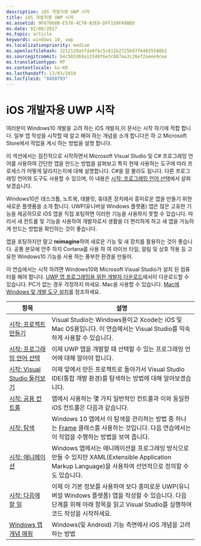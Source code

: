 ```yaml
---
description: iOS 개발자용 UWP 시작
title: iOS 개발자용 UWP 시작
ms.assetid: 9F67068B-E578-4C70-B3E0-DFF150FA9BDD
ms.date: 02/08/2017
ms.topic: article
keywords: windows 10, uwp
ms.localizationpriority: medium
ms.openlocfilehash: 3212128a5fda9f6c5c811b2725b97f64655588b1
ms.sourcegitcommit: b4c502d69a13340f6e3c887aa3c26ef2aeee9cee
ms.translationtype: MT
ms.contentlocale: ko-KR
ms.lasthandoff: 12/03/2018
ms.locfileid: "8458793"
---
```

# <a name="getting-started-with-uwp-for-ios-developers"></a>iOS 개발자용 UWP 시작


여러분이 Windows10 개발을 고려 하는 iOS 개발자,이 문서는 시작 하기에 적합 합니다. 일부 앱 작성을 시작할 때 알고 해야 하는 개념을 소개 합니다은 하 고 Microsoft Store에서 작업을 게시 하는 방법을 설명 합니다.

이 섹션에서는 점진적으로 시작하면서 Microsoft Visual Studio 및 C# 프로그래밍 언어를 사용하여 간단한 앱을 만드는 방법을 살펴보고 특히 현재 사용하는 도구에 따라 프로세스가 어떻게 달라지는지에 대해 설명합니다. C#을 잘 몰라도 됩니다. 다른 프로그래밍 언어와 도구도 사용할 수 있으며, 이 내용은 [시작: 프로그래밍 언어 선택](getting-started-choosing-a-programming-language.md)에서 살펴보겠습니다.

Windows10은 데스크톱, 노트북, 태블릿, 휴대폰 장치에서 흥미로운 앱을 만들기 위한 새로운 플랫폼을 소개 합니다. UWP(유니버설 Windows 플랫폼) 앱은 많은 고유한 기능을 제공하므로 iOS 앱을 직접 포팅하면 이러한 기능을 사용하지 못할 수 있습니다. 따라서 새 컨트롤 및 기능을 사용하여 개발자로서 생활을 더 편리하게 하고 새 앱을 가능하게 만드는 방법을 확인하는 것이 좋습니다.

앱을 포팅하지만 말고 **reimagine**하여 새로운 기능 및 새 장치를 활용하는 것이 좋습니다. 공통 분모에 안주 하지 Cortana를 사용 하 여 라이브 타일, 알림 및 상호 작용 등 고유한 Windows10 기능을 사용 하는 풍부한 환경을 만들어.

이 연습에서는 시작 하려면 Windows10와 Microsoft Visual Studio가 설치 된 컴퓨터를 해야 합니다. [UWP 앱 프로그래밍을 위한 개발자 다운로드](https://developer.microsoft.com/en-us/windows/downloads)에서이 다운로드할 수 있습니다. PC가 없는 경우 걱정하지 마세요. Mac을 사용할 수 있습니다. [Mac에 Windows 및 개발 도구 설치](setting-up-your-mac-with-windows-10.md)를 참조하세요.

| 항목 | 설명 |
|-------|-------------|
| [시작: 프로젝트 만들기](getting-started-creating-a-project.md) | Visual Studio는 Windows용이고 Xcode는 iOS 및 Mac OS용입니다. 이 연습에서는 Visual Studio를 익숙하게 사용할 수 있습니다. |
| [시작: 프로그래밍 언어 선택](getting-started-choosing-a-programming-language.md) | 이제 UWP 앱을 개발할 때 선택할 수 있는 프로그래밍 언어에 대해 알아야 합니다. |
| [시작: Visual Studio 둘러보기](getting-started-getting-around-in-visual-studio.md) | 이제 앞에서 만든 프로젝트로 돌아가서 Visual Studio IDE(통합 개발 환경)를 탐색하는 방법에 대해 알아보겠습니다. |
| [시작: 공용 컨트롤](getting-started-common-controls.md) | 앱에서 사용하는 몇 가지 일반적인 컨트롤과 이와 동일한 iOS 컨트롤은 다음과 같습니다. |
| [시작: 탐색](getting-started-navigation.md) | Windows 10 앱에서 이 탐색을 관리하는 방법 중 하나는 [Frame](https://msdn.microsoft.com/library/windows/apps/br242682) 클래스를 사용하는 것입니다. 다음 연습에서는 이 작업을 수행하는 방법을 보여 줍니다. |
| [시작: 애니메이션](getting-started-animation.md) | Windows 앱에서는 애니메이션을 프로그래밍 방식으로 만들 수 있지만 XAML(Extensible Application Markup Language)을 사용하여 선언적으로 정의할 수도 있습니다. |
| [시작: 다음에 할 일](getting-started-what-next.md) | 이제 이 기본 정보를 사용하여 보다 흥미로운 UWP(유니버설 Windows 플랫폼) 앱을 작성할 수 있습니다. 다음 단계를 위해 아래 항목을 읽고 Visual Studio를 실행하여 코드 작성을 시작하세요. |
| [Windows 앱 개념 매핑](https://msdn.microsoft.com//windows/uwp/porting/android-ios-uwp-map) | Windows(및 Android) 기능 측면에서 iOS 개념을 고려하는 방법 |

 

 

 
